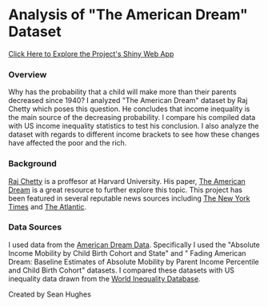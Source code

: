 # Analysis of "The American Dream" Dataset

[Click Here to Explore the Project's Shiny Web App](https://seanhugh.shinyapps.io/shiny/)

### Overview

Why has the probability that a child will make more than their parents decreased since 1940? I analyzed "The American Dream" dataset by Raj Chetty which poses this question. He concludes that income inequality is the main source of the decreasing probability. I compare his compiled data with US income inequality statistics to test his conclusion. I also analyze the dataset with regards to different income brackets to see how these changes have affected the poor and the rich.

### Background

[Raj Chetty](https://economics.harvard.edu/people/raj-chetty) is a proffesor at Harvard University. His paper, [The American Dream](https://opportunityinsights.org/paper/the-fading-american-dream/) is a great resource to further explore this topic. This project has been featured in several reputable news sources including [The New York Times](https://www.nytimes.com/2016/12/08/opinion/the-american-dream-quantified-at-last.html) and [The Atlantic](https://www.theatlantic.com/business/archive/2014/01/why-is-the-american-dream-dead-in-the-south/283313/).

### Data Sources

I used data from the [American Dream Data]("https://opportunityinsights.org/data/?geographic_level=0&topic=0&paper_id=546#resource-listing"). Specifically I used the "Absolute Income Mobility by Child Birth Cohort and State" and "
Fading American Dream: Baseline Estimates of Absolute Mobility by Parent Income Percentile and Child Birth Cohort" datasets. I compared these datasets with US inequality data drawn from the [World Inequality Database](https://wid.world/data/#countrytimeseries/sfiinc_p99p100_z/US/1913/2015/eu/k/p/yearly/s).

Created by Sean Hughes